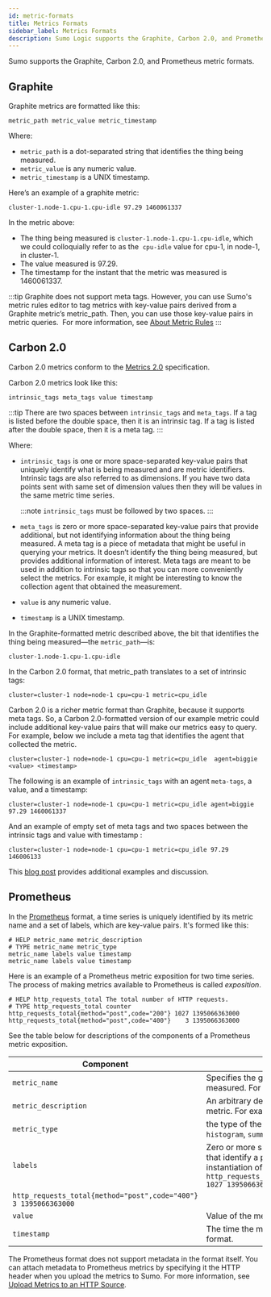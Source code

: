 ```yaml
---
id: metric-formats
title: Metrics Formats
sidebar_label: Metrics Formats
description: Sumo Logic supports the Graphite, Carbon 2.0, and Prometheus metric formats.
---
```


Sumo supports the Graphite, Carbon 2.0, and Prometheus metric formats. 

## Graphite

Graphite metrics are formatted like this:

```
metric_path metric_value metric_timestamp
```

Where:

* `metric_path` is a dot-separated string that identifies the thing being measured.
* `metric_value` is any numeric value.
* `metric_timestamp` is a UNIX timestamp.

Here’s an example of a graphite metric:  

```
cluster-1.node-1.cpu-1.cpu-idle 97.29 1460061337
```

In the metric above: 

* The thing being measured is `cluster-1.node-1.cpu-1.cpu-idle`, which we could colloquially refer to as the  `cpu-idle` value for cpu-1, in node-1, in cluster-1.  
* The value measured is 97.29.
* The timestamp for the instant that the metric was measured is 1460061337.

:::tip
Graphite does not support meta tags. However, you can use Sumo's metric rules editor to tag metrics with key-value pairs derived from a Graphite metric’s metric_path. Then, you can use those key-value pairs in metric queries.  For more information, see [About Metric Rules](metric-formats.md)
:::

## Carbon 2.0

Carbon 2.0 metrics conform to the [Metrics 2.0](http://metrics20.org/) specification.

Carbon 2.0 metrics look like this:

```
intrinsic_tags meta_tags value timestamp
```

:::tip
There are two spaces between `intrinsic_tags` and `meta_tags`. If a tag is listed before the double space, then it is an intrinsic tag. If a tag is listed after the double space, then it is a meta tag.
:::

Where:

* `intrinsic_tags` is one or more space-separated key-value pairs that uniquely identify what is being measured and are metric identifiers. Intrinsic tags are also referred to as dimensions. If you have two data points sent with same set of dimension values then they will be values in the same metric time series.

    :::note
    `intrinsic_tags` must be followed by two spaces.
    :::

* `meta_tags` is zero or more space-separated key-value pairs that provide additional, but not identifying information about the thing being measured. A meta tag is a piece of metadata that might be useful in querying your metrics. It doesn’t identify the thing being measured, but provides additional information of interest. Meta tags are meant to be used in addition to intrinsic tags so that you can more conveniently select the metrics. For example, it might be interesting to know the collection agent that obtained the measurement. 
* `value` is any numeric value.
* `timestamp` is a UNIX timestamp.

In the Graphite-formatted metric described above, the bit that identifies the thing being measured—the `metric_path`—is:

```
cluster-1.node-1.cpu-1.cpu-idle
```

In the Carbon 2.0 format, that metric_path translates to a set of intrinsic tags:

```
cluster=cluster-1 node=node-1 cpu=cpu-1 metric=cpu_idle
```

Carbon 2.0 is a richer metric format than Graphite, because it supports meta tags. So, a Carbon 2.0-formatted version of our example metric could include additional key-value pairs that will make our metrics easy to query. For example, below we include a meta tag that identifies the agent that collected the metric.

```
cluster=cluster-1 node=node-1 cpu=cpu-1 metric=cpu_idle  agent=biggie <value> <timestamp>
```

The following is an example of `intrinsic_tags` with an agent
`meta-tags`, a value, and a timestamp:

```
cluster=cluster-1 node=node-1 cpu=cpu-1 metric=cpu_idle agent=biggie 97.29 1460061337
```

And an example of empty set of meta tags and two spaces between the
intrinsic tags and value with timestamp :

```
cluster=cluster-1 node=node-1 cpu=cpu-1 metric=cpu_idle 97.29 146006133
```

This [blog post](https://www.sumologic.com/blog/intrinsic-vs-meta-tags/) provides additional examples and discussion.

## Prometheus

In the [Prometheus](https://prometheus.io/) format, a time series is uniquely identified by its metric name and a set of labels, which are key-value pairs. It's formed like this:

```
# HELP metric_name metric_description
# TYPE metric_name metric_type
metric_name labels value timestamp
metric_name labels value timestamp
```

Here is an example of a Prometheus metric exposition for two time series. The process of making metrics available to Prometheus is called *exposition*.

```
# HELP http_requests_total The total number of HTTP requests.
# TYPE http_requests_total counter
http_requests_total{method="post",code="200"} 1027 1395066363000
http_requests_total{method="post",code="400"}    3 1395066363000
```

See the table below for descriptions of the components of a Prometheus metric exposition.

| Component | Description |
|--|--|
| `metric_name` | Specifies the general feature of a system that is measured. For example: `http_requests_total` |
| `metric_description` | An arbitrary description or category for the metric. For example: `requests` |
| `metric_type` | the type of the metric, one of `counter`, `gauge`, `histogram`, `summary`, or `untyped`.
| `labels` | Zero or more space-separated key-value pairs that identify a particular dimensional instantiation of the metric, for example: `http_requests_total{method="post",code="200"} 1027 1395066363000`<br/>
`http_requests_total{method="post",code="400"}    3 1395066363000` |
| `value` | Value of the metric. |
| `timestamp` | The time the metric was collected, in int64 format.  |

The Prometheus format does not support metadata in the format itself. You can attach metadata to Prometheus metrics by specifying it the HTTP header when you upload the metrics to Sumo. For more information, see [Upload Metrics to an HTTP Source](docs/send-data/hosted-collectors/http-logs-metrics-source/upload-metrics-to-http-source.md).
